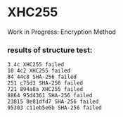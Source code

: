 # XHC255
Work in Progress: Encryption Method

### results of structure test:

```plaintext
3 4c XHC255 failed
10 4c2 XHC255 failed
84 44c8 SHA-256 failed
251 c75d3 SHA-256 failed
721 894a8a XHC255 failed
8864 95d4361 SHA-256 failed
23815 8e81dfd7 SHA-256 failed
95303 c11eb5e6b SHA-256 failed
```
